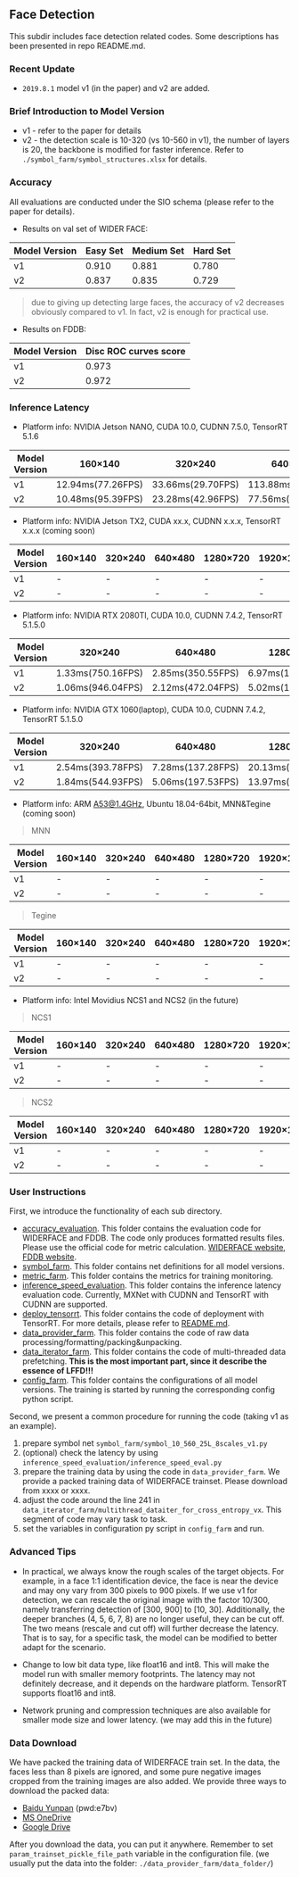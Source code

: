 ## Face Detection
This subdir includes face detection related codes. Some descriptions has 
been presented in repo README.md. 

### Recent Update
* `2019.8.1` model v1 (in the paper) and v2 are added.

### Brief Introduction to Model Version
* v1 - refer to the paper for details
* v2 - the detection scale is 10-320 (vs 10-560 in v1), the number of layers is 20, 
the backbone is modified for faster inference. Refer to `./symbol_farm/symbol_structures.xlsx` for details.

### Accuracy
All evaluations are conducted under the SIO schema (please refer to the paper for details).

* Results on val set of WIDER FACE:

Model Version|Easy Set|Medium Set|Hard Set
------|--------|----------|--------
v1|0.910|0.881|0.780
v2|0.837|0.835|0.729

> due to giving up detecting large faces, the accuracy of v2 decreases obviously compared to v1.
In fact, v2 is enough for practical use.

* Results on FDDB:

Model Version|Disc ROC curves score
------|--------
v1|0.973
v2|0.972


### Inference Latency
* Platform info: NVIDIA Jetson NANO, CUDA 10.0, CUDNN 7.5.0, TensorRT 5.1.6

Model Version|160×140|320×240|640×480|1280×720
-------------|-------|-------|-------|--------
v1|12.94ms(77.26FPS)|33.66ms(29.70FPS)|113.88ms(8.78FPS)|326.91ms(3.06FPS)
v2|10.48ms(95.39FPS)|23.28ms(42.96FPS)|77.56ms(12.89FPS)|222.30ms(4.50FPS)

* Platform info: NVIDIA Jetson TX2, CUDA xx.x, CUDNN x.x.x, TensorRT x.x.x (coming soon)

Model Version|160×140|320×240|640×480|1280×720|1920×1080
-------------|-------|-------|-------|--------|---------
v1|-|-|-|-|-
v2|-|-|-|-|-

* Platform info: NVIDIA RTX 2080TI, CUDA 10.0, CUDNN 7.4.2, TensorRT 5.1.5.0

Model Version|320×240|640×480|1280×720|1920×1080|3840×2160|7680×4320
-------------|-------|-------|--------|---------|---------|---------
v1|1.33ms(750.16FPS)|2.85ms(350.55FPS)|6.97ms(143.40FPS)|15.10ms(66.22FPS)|59.91ms(16.69FPS)|233.19ms(4.29FPS)
v2|1.06ms(946.04FPS)|2.12ms(472.04FPS)|5.02ms(199.10FPS)|10.80ms(92.63FPS)|42.41ms(23.58FPS)|167.25ms(5.98FPS)

* Platform info: NVIDIA GTX 1060(laptop), CUDA 10.0, CUDNN 7.4.2, TensorRT 5.1.5.0

Model Version|320×240|640×480|1280×720|1920×1080|3840×2160
-------------|-------|-------|--------|---------|---------
v1|2.54ms(393.78FPS)|7.28ms(137.28FPS)|20.13ms(49.67FPS)|44.76ms(22.34FPS)|176.54ms(5.66FPS)
v2|1.84ms(544.93FPS)|5.06ms(197.53FPS)|13.97ms(71.60FPS)|30.47ms(32.82FPS)|121.53ms(8.23FPS)


* Platform info: ARM A53@1.4GHz, Ubuntu 18.04-64bit, MNN&Tegine (coming soon)

> MNN

Model Version|160×140|320×240|640×480|1280×720|1920×1080
-------------|-------|-------|-------|--------|---------
v1|-|-|-|-|-
v2|-|-|-|-|-

> Tegine

Model Version|160×140|320×240|640×480|1280×720|1920×1080
-------------|-------|-------|-------|--------|---------
v1|-|-|-|-|-
v2|-|-|-|-|-

* Platform info: Intel Movidius NCS1 and NCS2  (in the future)

> NCS1

Model Version|160×140|320×240|640×480|1280×720|1920×1080
-------------|-------|-------|-------|--------|---------
v1|-|-|-|-|-
v2|-|-|-|-|-

> NCS2

Model Version|160×140|320×240|640×480|1280×720|1920×1080
-------------|-------|-------|-------|--------|---------
v1|-|-|-|-|-
v2|-|-|-|-|-

### User Instructions
First, we introduce the functionality of each sub directory.
* [accuracy_evaluation](accuracy_evaluation). This folder contains the evaluation code for WIDERFACE and FDDB.
The code only produces formatted results files. Please use the official code for metric calculation. 
[WIDERFACE website](http://shuoyang1213.me/WIDERFACE/), [FDDB website](http://vis-www.cs.umass.edu/fddb/).
* [symbol_farm](symbol_farm). This folder contains net definitions for all model versions.
* [metric_farm](metric_farm). This folder contains the metrics for training monitoring.
* [inference_speed_evaluation](inference_speed_evaluation). This folder contains the inference latency evaluation code.
Currently, MXNet with CUDNN and TensorRT with CUDNN are supported.
* [deploy_tensorrt](deploy_tensorrt). This folder contains the code of deployment with TensorRT. For more details, 
please refer to [README.md](deploy_tensorrt/README.md).
* [data_provider_farm](data_provider_farm). This folder contains the code of raw data processing/formatting/packing&unpacking.
* [data_iterator_farm](data_iterator_farm). This folder contains the code of multi-threaded data prefetching. 
**This is the most important part, since it describe the essence of LFFD!!!**
* [config_farm](config_farm). This folder contains the configurations of all model versions. The training is started by running the
corresponding config python script.

Second, we present a common procedure for running the code (taking v1 as an example).

1. prepare symbol net `symbol_farm/symbol_10_560_25L_8scales_v1.py`
2. (optional) check the latency by using `inference_speed_evaluation/inference_speed_eval.py`
3. prepare the training data by using the code in `data_provider_farm`. We provide a packed 
training data of WIDERFACE trainset. Please download from  xxxx or xxxx.
4. adjust the code around the line 241 in `data_iterator_farm/multithread_dataiter_for_cross_entropy_vx`.
This segment of code may vary task to task.
5. set the variables in configuration py script in `config_farm` and run.

### Advanced Tips
* In practical, we always know the rough scales of the target objects. For example, in a face 1:1 identification device,
the face is near the device and may ony vary from 300 pixels to 900 pixels. If we use v1 for detection, we can 
rescale the original image with the factor 10/300, namely transferring detection of [300, 900] to [10, 30]. Additionally, 
the deeper branches (4, 5, 6, 7, 8) are no longer useful, they can be cut off. The two means (rescale and cut off) will 
further decrease the latency. That is to say, for a specific task, the model can be modified to better adapt for the scenario.

* Change to low bit data type, like float16 and int8. This will make the model run with smaller memory footprints. The latency
may not definitely decrease, and it depends on the hardware platform. TensorRT supports float16 and int8.

* Network pruning and compression techniques are also available for smaller mode size and lower latency. 
(we may add this in the future)


### Data Download
We have packed the training data of WIDERFACE train set. In the data, the faces less than 8 pixels are ignored, and some pure negative 
images cropped from the training images are also added. We provide three ways to download the packed data:
* [Baidu Yunpan](https://pan.baidu.com/s/1a8Wk4GNkfPYbKAFSrZzFIQ) (pwd:e7bv)
* [MS OneDrive](https://1drv.ms/u/s!Av9h0YMgxdaSgwiP4nKDasu4m73J?e=v5UfWQ)
* [Google Drive](https://drive.google.com/open?id=1O3nJ6mQKD_sdFpfXmYoK7xnTUg3To7kO)

After you download the data, you can put it anywhere. Remember to set `param_trainset_pickle_file_path` variable in the configuration file. (we 
usually put the data into the folder: `./data_provider_farm/data_folder/`)